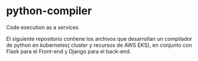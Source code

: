 # python-compiler
Code execution as a services 

El siguiente repositorio contiene los archivos que desarrollan un compilador de python en kubernetes( cluster y recursos de AWS EKS), en conjunto con Flask para el Front-end y Django para el back-end.